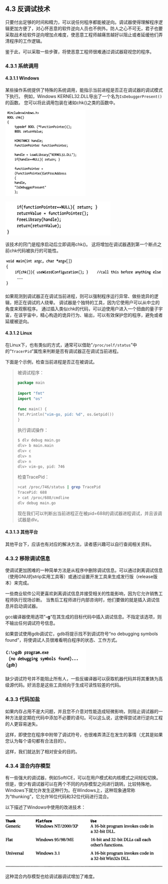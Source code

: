 ## 4.3 反调试技术

只要付出足够的时间和精力，可以说任何程序都能被逆向。调试器使得理解程序逻辑更加方便了，对心怀恶意的软件逆向人员也不例外。防人之心不可无，君子也要采取战术给软件逆向增加点难度，使恶意工程师越痛苦越好以阻止或者延缓他们弄清程序的工作逻辑。

鉴于此，可以采取一些步骤，将使恶意工程师很难通过调试器窥视您的程序。

### 4.3.1 系统调用

#### 4.3.1.1 Windows
某些操作系统提供了特殊的系统调用，能指示当前进程是否正在调试器的调试模式下执行。 例如，Windows KERNEL32.DLL导出了一个名为`IsDebuggerPresent()`的函数。 您可以将此调用包装在诸如chk()之类的函数中。

![img](assets/clip_image002-3995693.png)

![img](assets/clip_image003-3995693.png)

该技术的窍门是程序启动后立即调用chk()。 这将增加在调试器遇到第一个断点之前chk代码被执行的可能性。

![img](assets/clip_image004-3995693.png)

如果观测到调试器正在调试当前进程，则可以强制程序运行异常、做些诡异的逻辑，把正在调试的人绕晕。 调试器是个独特的工具，因为它使用户可以从中立的角度来观察程序。 通过插入类似chk的代码，可以迫使用户进入一个扭曲的量子宇宙，在该宇宙中，精心构造的诡异行为、输出，可以有效保护您的程序，避免或者延缓被逆向。

#### 4.3.1.2 Linux

在Linux下，也有类似的方式，通常可以借助“`/proc/self/status`”中的“`TracerPid`”属性来判断是否有调试器正在调试当前进程。

下面是个示例，检查当前进程是否正在被调试。

> 被调试程序：
>
> ```go
> package main
> 
> import "fmt"
> import "os"
> 
> func main() {
> fmt.Println("vim-go, pid: %d", os.Getpid())
> }
> ```
>
> 执行调试操作：
>
> ```bash
> $ dlv debug main.go
> dlv> b main.main
> dlv> c
> dlv> n
> dlv> n
> dlv> vim-go, pid: 746
> ```
>
> 检查TracePid：
>
> ```bash
> >cat /proc/746/status | grep TracePid
> TracePid: 688
> > cat /proc/688/cmdline
> dlv debug main.go
> ```
>
> 现在我们可以判断出当前进程正在被pid=688的调试器进程调试，并且该调试器是dlv。

#### 4.3.1.3 其他平台

其他平台下，应该也有对应的解决方法，读者感兴趣可以自行查阅相关资料。

### 4.3.2 移除调试信息

使调试更加困难的一种简单方法是从程序中删除调试信息。可以通过剥离调试信息（使用GNU的strip实用工具等）或通过设置开发工具来生成发行版（release版本）来完成。

一些商业软件公司更喜欢剥离调试信息并接受相关的性能影响，因为它允许销售工程师执行现场诊断。 当售后工程师进行内部咨询时，他们要做的就是插入调试信息并启动调试器。

gcc编译器使用选项”**-g**“在其生成的目标代码中插入调试信息。不指定该选项，则不输出任何调试符号信息。

如果尝试使用gdb调试它，gdb将提示找不到调试符号“no debugging symbols found”，将使调试人员很难看明白程序的状态、工作方式。

![img](assets/clip_image005-3995693.png)

缺少调试符号并不能阻止所有人，一些反编译器可以获取机器代码并将其重铸为高级源代码。好消息是这些工具倾向于生成可读性较差的代码。

### 4.3.3 代码加盐

如果内存占用不是大问题，并且您不介意对性能造成轻微影响，则阻止调试器的一种方法是定期在代码中添加不必要的语句。可以这么说，这使得尝试进行逆向工程的人更容易迷失。

这样，即使您在程序中附带了调试符号，也很难弄清正在发生的事情（尤其是如果您认为每个语句都有合法目的）。

这样，我们就达到了相对安全的目的。

### 4.3.4 混合内存模型

有一些强大的调试器，例如SoftICE，可以在用户模式和内核模式之间轻松切换。但是，很少有调试器可以在两个不同的内存模型之间进行跳转。比较特殊地，Windows下就允许发生这种行为。在Windows上，这种现象通常称为“thunking”，它允许16位代码和32位代码进行混合。

以下描述了Windows中使用的改进技术：

![img](assets/clip_image006.png)

这种混合内存模型也给调试器调试增加了难度。
